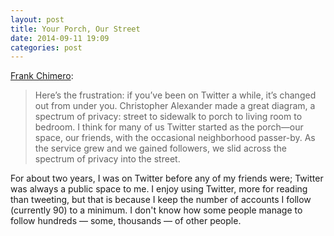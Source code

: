 ```yaml
---
layout: post
title: Your Porch, Our Street
date: 2014-09-11 19:09
categories: post
---
```

[Frank Chimero](http://frankchimero.com/blog/from-the-porch-to-the-street/):

> Here’s the frustration: if you’ve been on Twitter a while, it’s changed out from under you. Christopher Alexander made a great diagram, a spectrum of privacy: street to sidewalk to porch to living room to bedroom. I think for many of us Twitter started as the porch—our space, our friends, with the occasional neighborhood passer-by. As the service grew and we gained followers, we slid across the spectrum of privacy into the street.

For about two years, I was on Twitter before any of my friends were; Twitter was always a public space to me. I enjoy using Twitter, more for reading than tweeting, but that is because I keep the number of accounts I follow (currently 90) to a minimum. I don't know how some people manage to follow hundreds &mdash; some, thousands &mdash; of other people. 